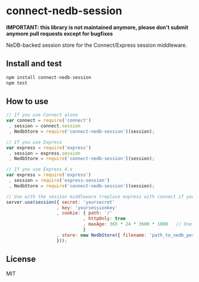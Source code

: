 connect-nedb-session
====================

**IMPORTANT: this library is not maintained anymore, please don't submit anymore pull requests except for bugfixes**

NeDB-backed session store for the Connect/Express session middleware.

## Install and test
```javascript
npm install connect-nedb-session
npm test
```

## How to use
```javascript
// If you use Connect alone
var connect = require('connect')
 , session = connect.session
 , NedbStore = require('connect-nedb-session')(session);

// If you use Express
var express = require('express')
 , session = express.session
 , NedbStore = require('connect-nedb-session')(session);

// If you use Express 4.x
var express = require('express')
 , session = require('express-session')
 , NedbStore = require('connect-nedb-session')(session);

// Use with the session middleware (replace express with connect if you use Connect)
server.use(session({ secret: 'yoursecret'
                   , key: 'yoursessionkey'
                   , cookie: { path: '/'
                             , httpOnly: true
                             , maxAge: 365 * 24 * 3600 * 1000   // One year for example
                             }
                   , store: new NedbStore({ filename: 'path_to_nedb_persistence_file' })
                   }));
```

## License
MIT
